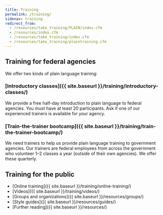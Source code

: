 ```yaml
---
title: Training
permalink: /training/
sidenav: training
redirect_from:
  - /resources/take_training/PLAIN/index.cfm
  - /resources/index.cfm
  - /resources/take_training/index.cfm
  - /resources/take_training/plaintraining.cfm
---
```


## Training for federal agencies

We offer two kinds of plain language training:

### [Introductory classes]({{ site.baseurl }}/training/introductory-classes/)

We provide a free half-day introduction to plain language to federal agencies. You must have at least 20 participants. Ask if one of our experienced trainers is available for your agency.

### [Train-the-trainer bootcamp]({{ site.baseurl }}/training/train-the-trainer-bootcamp/)

We need trainers to help us provide plain language training to government agencies. Our trainers are federal employees from across the government who volunteer 1–2 classes a year (outside of their own agencies). We offer these quarterly.

## Training for the public

* [Online training]({{ site.baseurl }}/training/online-training/)
* [Videos]({{ site.baseurl }}/training/videos/)
* [Groups and organizations]({{ site.baseurl }}/resources/groups/)
* [Style guides]({{ site.baseurl }}/resources/guides/)
* [Further reading]({{ site.baseurl }}/resources/)
